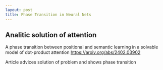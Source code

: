 ```yaml
---
layout: post
title: Phase Transition in Neural Nets
---
```



## Analitic solution of attention 

A phase transition between positional and semantic learning in a solvable model of dot-product attention
https://arxiv.org/abs/2402.03902


Article advices solution of problem and shows phase transition